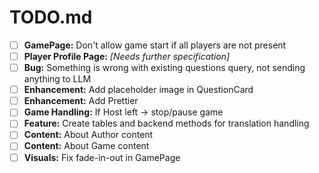 # TODO.md

- [ ] **GamePage:** Don't allow game start if all players are not present
- [ ] **Player Profile Page:** _[Needs further specification]_
- [ ] **Bug:** Something is wrong with existing questions query, not sending anything to LLM
- [ ] **Enhancement:** Add placeholder image in QuestionCard
- [ ] **Enhancement:** Add Prettier
- [ ] **Game Handling:** If Host left -> stop/pause game
- [ ] **Feature:** Create tables and backend methods for translation handling
- [ ] **Content:** About Author content
- [ ] **Content:** About Game content
- [ ] **Visuals:** Fix fade-in-out in GamePage
